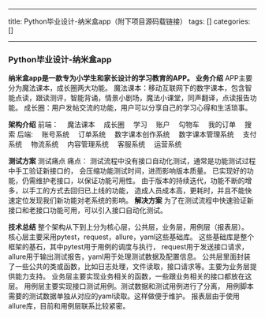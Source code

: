 
--- 
title:  Python毕业设计-纳米盒app（附下项目源码载链接） 
tags: []
categories: [] 

---
### Python毕业设计-纳米盒app

**纳米盒app是一款专为小学生和家长设计的学习教育的APP。 业务介绍**  APP主要分为魔法课本，成长圈两大功能。 魔法课本：移动互联网下的数字课本，包含智能点读，跟读测评，智能背诵，情景小剧场，魔法小课堂，同声翻译，点读报告功能。 成长圈：用户发帖交流的功能，用户可以分享自己的学习心得和生活琐事。

**架构介绍** 前端：   魔法课本   成长圈   学习   账户   勾物车   我的订单   搜索 后端:   账号系统   订单系统   数字课本创作系统   数字课本管理系统   支付系统   物流系统   内容管理系统   客服系统   运营系统

**测试方案** 测试痛点 痛点： 测试流程中没有接口自动化测试，通常是功能测试过程中手工验证新接口的， 会压缩功能测试时间，进而影响版本质量。 已实现好的功能，仍需维护老接口，以保证功能可用性。 由于版本的持续迭代，功能不断的增多，以手工的方式去回归已上线的功能， 造成人员成本高，更耗时，并且不能快速定位发现我们新功能对老系统的影响。 **解决方案** 为了在测试流程中快速验证新接口和老接口功能可用，可以引入接口自动化测试。

**技术总结** 整个架构从下到上分为核心层，公共层，业务层，用例层（报表层）。 核心层主要采用pytest，request，allure，yaml这些基础库。 这些基础库是整个框架的基石，其中pytest用于用例的调度与执行， request用于发送接口请求，allure用于输出测试报告，yaml用于处理测试数据及配置信息。 公共层里面封装了一些公共的类或函数，比如日志处理，文件读取，接口请求等。主要为业务层提供能力支持。 业务层主要实现业务相关的函数，一些跟业务相关的接口都放在这层。 用例层主要实现接口测试用例。测试数据和测试用例进行了分离， 用例脚本需要的测试数据单独从对应的yaml读取。这样做便于维护。 报表层由于使用allure库，目前和用例层联系比较紧密。


